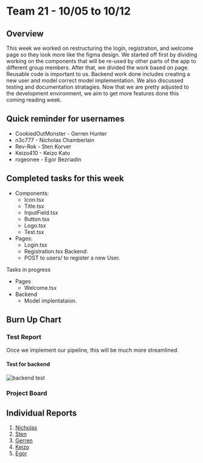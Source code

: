 # Team 21 - 10/05 to 10/12

## Overview

This week we worked on restructuring the login, registration, and welcome page so they look more like the figma design. We started off first by dividing working on the components that will be re-used by other parts of the app to different 
group members. After that, we divided the work based on page. Reusable code is important to us. Backend work done includes creating a new user and model correct model implementation. We also discussed testing and documentation stratagies. 
Now that we are pretty adjusted to the development environment, we aim to get more features done this coming reading week. 

## Quick reminder for usernames

* CookiedOutMonster - Gerren Hunter
* n3c777 - Nicholas Chamberlain
* Rev-Rok - Sten Korver
* Keizo410 - Keizo Kato
* rogeonee - Egor Bezriadin

## Completed tasks for this week

- Components: 
    - Icon.tsx
    - Title.tsx
    - InputField.tsx
    - Button.tsx 
    - Logo.tsx
    - Test.tsx 
- Pages: 
  - Login.tsx
  - Registration.tsx
Backend: 
  - POST to users/ to register a new User. 
  
Tasks in progress
- Pages
  - Welcome.tsx
- Backend 
  - Model implentataion. 

## Burn Up Chart


### Test Report

Once we implement our pipeline, this will be much more streamlined. 

#### Test for backend 
![backend test](https://github.com/COSC-499-W2023/year-long-project-team-21/assets/44909431/034e2be3-a9dc-40a7-85c0-a2acb8b912d9)


### Project Board


## Individual Reports

1. [Nicholas](../personal%20log/Nicholas_Report.md)
2. [Sten](../personal%20log/Sten_Report.md)
3. [Gerren](../personal%20log/Gerren_Report.md)
4. [Keizo](../personal%20log/Keizo_Report.md)
5. [Egor](../personal%20log/Egor_Report.md)
